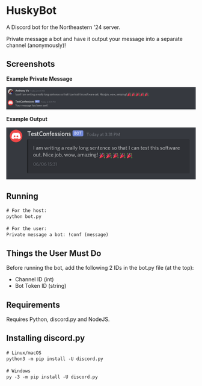 # HuskyBot
A Discord bot for the Northeastern '24 server. 

Private message a bot and have it output your message into a separate channel (anonymously)!

## Screenshots

**Example Private Message**

![Private Message the Bot](pictures/botPM.png)


**Example Output**

![Output](pictures/botOutput.png)


## Running
    # For the host:
    python bot.py

    # For the user:
    Private message a bot: !conf (message)

## Things the User Must Do
Before running the bot, add the following 2 IDs in the bot.py file (at the top):
* Channel ID (int)
* Bot Token ID (string)

## Requirements
Requires Python, discord.py and NodeJS.

## Installing discord.py
    # Linux/macOS
    python3 -m pip install -U discord.py

    # Windows
    py -3 -m pip install -U discord.py
